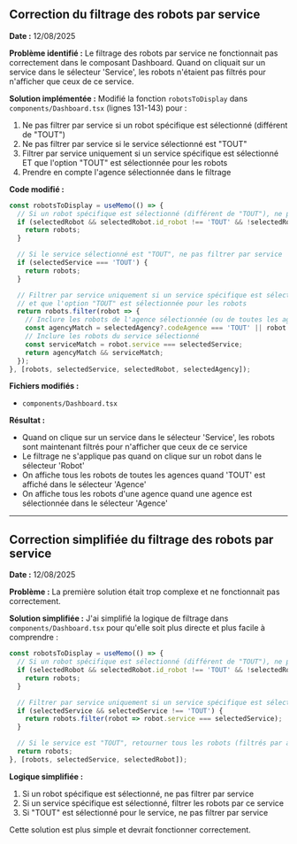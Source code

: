 ## Correction du filtrage des robots par service

**Date :** 12/08/2025

**Problème identifié :**
Le filtrage des robots par service ne fonctionnait pas correctement dans le composant Dashboard. Quand on cliquait sur un service dans le sélecteur 'Service', les robots n'étaient pas filtrés pour n'afficher que ceux de ce service.

**Solution implémentée :**
Modifié la fonction `robotsToDisplay` dans `components/Dashboard.tsx` (lignes 131-143) pour :

1. Ne pas filtrer par service si un robot spécifique est sélectionné (différent de "TOUT")
2. Ne pas filtrer par service si le service sélectionné est "TOUT"
3. Filtrer par service uniquement si un service spécifique est sélectionné ET que l'option "TOUT" est sélectionnée pour les robots
4. Prendre en compte l'agence sélectionnée dans le filtrage

**Code modifié :**
```typescript
const robotsToDisplay = useMemo(() => {
  // Si un robot spécifique est sélectionné (différent de "TOUT"), ne pas filtrer par service
  if (selectedRobot && selectedRobot.id_robot !== 'TOUT' && !selectedRobot.id_robot.endsWith('_TOUT')) {
    return robots;
  }

  // Si le service sélectionné est "TOUT", ne pas filtrer par service
  if (selectedService === 'TOUT') {
    return robots;
  }

  // Filtrer par service uniquement si un service spécifique est sélectionné
  // et que l'option "TOUT" est sélectionnée pour les robots
  return robots.filter(robot => {
    // Inclure les robots de l'agence sélectionnée (ou de toutes les agences si "TOUT" est sélectionné)
    const agencyMatch = selectedAgency?.codeAgence === 'TOUT' || robot.agence === selectedAgency?.codeAgence;
    // Inclure les robots du service sélectionné
    const serviceMatch = robot.service === selectedService;
    return agencyMatch && serviceMatch;
  });
}, [robots, selectedService, selectedRobot, selectedAgency]);
```

**Fichiers modifiés :**
- `components/Dashboard.tsx`

**Résultat :**
- Quand on clique sur un service dans le sélecteur 'Service', les robots sont maintenant filtrés pour n'afficher que ceux de ce service
- Le filtrage ne s'applique pas quand on clique sur un robot dans le sélecteur 'Robot'
- On affiche tous les robots de toutes les agences quand 'TOUT' est affiché dans le sélecteur 'Agence'
- On affiche tous les robots d'une agence quand une agence est sélectionnée dans le sélecteur 'Agence'

---

## Correction simplifiée du filtrage des robots par service

**Date :** 12/08/2025

**Problème :** La première solution était trop complexe et ne fonctionnait pas correctement.

**Solution simplifiée :**
J'ai simplifié la logique de filtrage dans `components/Dashboard.tsx` pour qu'elle soit plus directe et plus facile à comprendre :

```typescript
const robotsToDisplay = useMemo(() => {
  // Si un robot spécifique est sélectionné (différent de "TOUT"), ne pas filtrer par service
  if (selectedRobot && selectedRobot.id_robot !== 'TOUT' && !selectedRobot.id_robot.endsWith('_TOUT')) {
    return robots;
  }

  // Filtrer par service uniquement si un service spécifique est sélectionné (différent de "TOUT")
  if (selectedService && selectedService !== 'TOUT') {
    return robots.filter(robot => robot.service === selectedService);
  }

  // Si le service est "TOUT", retourner tous les robots (filtrés par agence si nécessaire)
  return robots;
}, [robots, selectedService, selectedRobot]);
```

**Logique simplifiée :**
1. Si un robot spécifique est sélectionné, ne pas filtrer par service
2. Si un service spécifique est sélectionné, filtrer les robots par ce service
3. Si "TOUT" est sélectionné pour le service, ne pas filtrer par service

Cette solution est plus simple et devrait fonctionner correctement.
